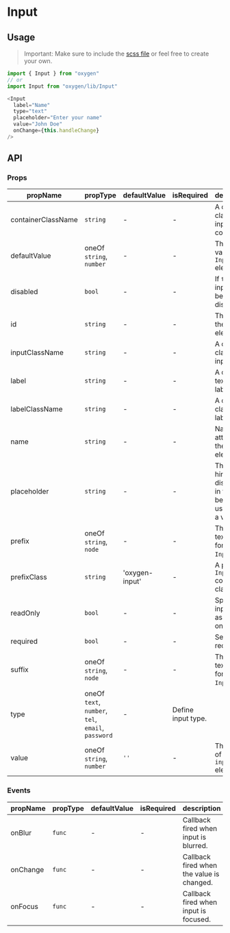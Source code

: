 # Input

## Usage
> Important: Make sure to include the [scss file](https://github.com/carwale/oxygen/blob/master/src/Input/style/input.scss) or feel free to create your own.
```js
import { Input } from "oxygen"
// or
import Input from "oxygen/lib/Input"

<Input
  label="Name"
  type="text"
  placeholder="Enter your name"
  value="John Doe"
  onChange={this.handleChange}
/>
```

## API

### Props

| propName | propType | defaultValue | isRequired | description |
| -------- | -------- | ------------ | ---------- | ----------- |
| containerClassName | `string` | - | - | A custom class for input container. |
| defaultValue | oneOf `string`, `number` | - | - | The default value of the `Input` element. |
| disabled | `bool` | - | - |	If `true`, the input will be disabled. |
| id | `string` | - | - | The `id` of the `input` element. |
| inputClassName | `string` | - | - | A custom class for input. |
| label | `string` | - | - | A custom text for label. |
| labelClassName | `string` | - | - | A custom class for label. |
| name | `string` | - | - | Name attribute of the `input` element. |
| placeholder | `string` | - | - | The short hint displayed in the input before the user enters a value. |
| prefix | oneOf `string`, `node` | - | - | The prefix text/icon for the `Input`. |
| prefixClass | `string` | 'oxygen-input' | - | A prefix for `Input` component classes. |
| readOnly | `bool` | - | - | Specify an input field as read-only. |
| required | `bool` | - | - | Set field as required. |
| suffix | oneOf `string`, `node` | - | - | The suffix text/icon for the `Input`. |
| type | oneOf `text`, `number`, `tel`, `email`, `password` | - | Define input type. |
| value | oneOf `string`, `number` | `''` | - | The value of the `input` element. |


### Events

| propName | propType | defaultValue | isRequired | description |
| -------- | -------- | ------------ | ---------- | ----------- |
| onBlur | `func` | - | - | Callback fired when input is blurred. |
| onChange | `func` | - | - | Callback fired when the value is changed. |
| onFocus | `func` | - | - | Callback fired when input is focused. |
